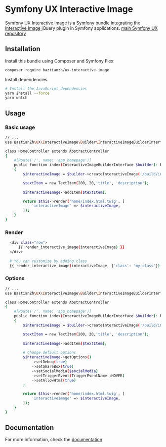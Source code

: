 # Symfony UX Interactive Image

Symfony UX Interactive Image is a Symfony bundle integrating the [Interactive Image](https://interactive-image.readthedocs.io/en/latest/)
jQuery plugin in Symfony applications.
[main Symfony UX repository](https://github.com/symfony/ux)

## Installation

Install this bundle using Composer and Symfony Flex:

```sh
composer require baztianzh/ux-interactive-image
```

Install dependencies

```sh
# Install the JavaScript dependencies
yarn install --force
yarn watch
```

## Usage

### Basic usage

```sh
// ...
use BaztianZh\UX\InteractiveImage\Builder\InteractiveImageBuilderInterface;

class HomeController extends AbstractController
{
    #[Route('/', name: 'app_homepage')]
    public function index(InteractiveImageBuilderInterface $builder): Response
    {
        $interactiveImage = $builder->createInteractiveImage('/build/images/my-image.jpg');

        $textItem = new TextItem(200, 20,'title', 'description');
        
        $interactiveImage->addItem($textItem);

        return $this->render('home/index.html.twig', [
            'interactiveImage' => $interactiveImage,
        ]);
    }
}
```

### Render
```sh
  <div class="row">
      {{ render_interactive_image(interactiveImage) }}
  </div>
  
  # You can customize by adding class
  {{ render_interactive_image(interactiveImage, {'class': 'my-class'}) }}
```

### Options

```sh
// ...
use BaztianZh\UX\InteractiveImage\Builder\InteractiveImageBuilderInterface;

class HomeController extends AbstractController
{
    #[Route('/', name: 'app_homepage')]
    public function index(InteractiveImageBuilderInterface $builder): Response
    {
        $interactiveImage = $builder->createInteractiveImage('/build/images/my-image.jpg');

        $textItem = new TextItem(200, 20,'title', 'description');
        
        $interactiveImage->addItem($textItem);
        
        # Change default options
        $interactiveImage->getOptions()
            ->setDebug(true)
            ->setShareBox(true)
            ->setSocialMedia($socialMedia)
            ->setTriggerEvent(TriggerEventName::HOVER)
            ->setAllowHtml(true)
        ;

        return $this->render('home/index.html.twig', [
            'interactiveImage' => $interactiveImage,
        ]);
    }
}
```

## Documentation

For more information, check the [documentation](https://interactive-image.readthedocs.io/en/latest/index.html)